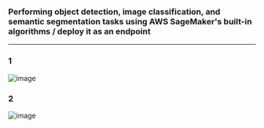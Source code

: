 ### Performing object detection, image classification, and semantic segmentation tasks using AWS SageMaker's built-in algorithms / deploy it as an endpoint

---

### 1
![image](https://github.com/user-attachments/assets/541ff686-3303-4c4f-9501-b862cbc29b2d)

### 2
![image](https://github.com/user-attachments/assets/68cd4f42-0122-4db6-aaa6-f454f684a4bb)
